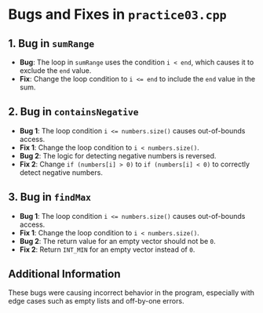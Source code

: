 # Bugs and Fixes in `practice03.cpp`

## 1. Bug in `sumRange`
   - **Bug**: The loop in `sumRange` uses the condition `i < end`, which causes it to exclude the `end` value.
   - **Fix**: Change the loop condition to `i <= end` to include the `end` value in the sum.

## 2. Bug in `containsNegative`
   - **Bug 1**: The loop condition `i <= numbers.size()` causes out-of-bounds access.
   - **Fix 1**: Change the loop condition to `i < numbers.size()`.
   - **Bug 2**: The logic for detecting negative numbers is reversed.
   - **Fix 2**: Change `if (numbers[i] > 0)` to `if (numbers[i] < 0)` to correctly detect negative numbers.

## 3. Bug in `findMax`
   - **Bug 1**: The loop condition `i <= numbers.size()` causes out-of-bounds access.
   - **Fix 1**: Change the loop condition to `i < numbers.size()`.
   - **Bug 2**: The return value for an empty vector should not be `0`.
   - **Fix 2**: Return `INT_MIN` for an empty vector instead of `0`.

## Additional Information
These bugs were causing incorrect behavior in the program, especially with edge cases such as empty lists and off-by-one errors.

